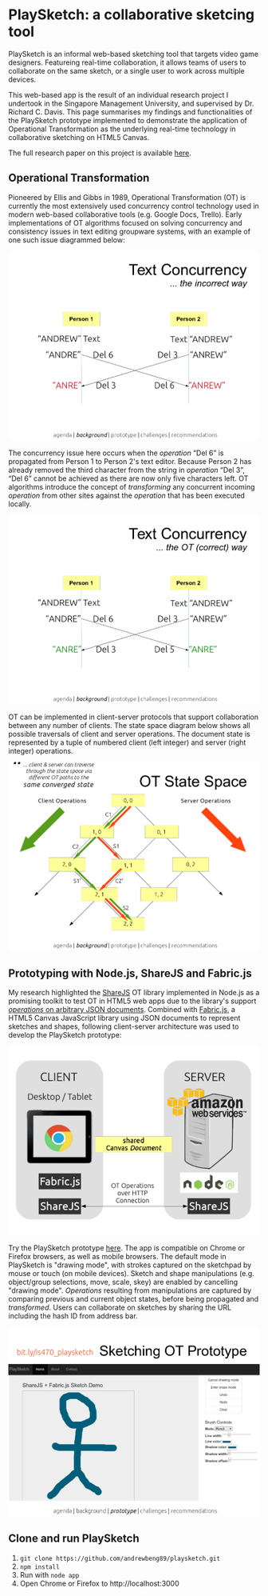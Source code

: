 # PlaySketch: a collaborative sketcing tool

PlaySketch is an informal web-based sketching tool that targets video game designers. Featureing real-time collaboration, it allows teams of users to collaborate on the same sketch, or a single user to work across multiple devices.

This web-based app is the result of an individual research project I undertook in the Singapore Management University, and supervised by Dr. Richard C. Davis. This page summarises my findings and functionalities of the PlaySketch prototype implemented to demonstrate the application of Operational Transformation as the underlying real-time technology in collaborative sketching on HTML5 Canvas.

The full research paper on this project is available [here](PlaySketch_OT_research.pdf).

## Operational Transformation

Pioneered by Ellis and Gibbs in 1989, Operational Transformation (OT) is currently the most extensively used concurrency control technology used in modern web-based collaborative tools (e.g. Google Docs, Trello). Early implementations of OT algorithms focused on solving concurrency and consistency issues in text editing groupware systems, with an example of one such issue diagrammed below:

![text concurrency issue](public/images/fig1.png)

The concurrency issue here occurs when the *operation* “Del 6” is propagated from Person 1 to Person 2's text editor. Because Person 2 has already removed the third character from the string in *operation* “Del 3”, “Del 6” cannot be achieved as there are now only five characters left. OT algorithms introduce the concept of *transforming* any concurrent incoming *operation* from other sites against the *operation* that has been executed locally.

![resolved text concurrency](public/images/fig2.png)

OT can be implemented in client-server protocols that support collaboration between any number of clients. The state space diagram below shows all possible traversals of client and server operations. The document state is represented by a tuple of numbered client (left integer) and server (right integer) operations.

![resolved text concurrency](public/images/fig6.png)

## Prototyping with Node.js, ShareJS and Fabric.js

My research highlighted the [ShareJS](https://github.com/share/ShareJS "ShareJS GitHub Page") OT library implemented in Node.js as a promising toolkit to test OT in HTML5 web apps due to the library's support [*operations* on arbitrary JSON documents](https://github.com/ottypes/json0 "JSON OT Type"). Combined with [Fabric.js](http://fabricjs.com "Fabric.js Home Page"), a HTML5 Canvas JavaScript library using JSON documents to represent sketches and shapes, following client-server architecture was used to develop the PlaySketch prototype:

![PlaySketch architecture](public/images/fig12.png)

Try the PlaySketch prototype [here](http://playsketch.andrewbeng89.me "PlaySketch"). The app is compatible on Chrome or Firefox browsers, as well as mobile browsers. The default mode in PlaySketch is "drawing mode", with strokes captured on the sketchpad by mouse or touch (on mobile devices). Sketch and shape manipulations (e.g. object/group selections, move, scale, skey) are enabled by cancelling "drawing mode". *Operations* resulting from manipulations are captured by comparing previous and current object states, before being propagated and *transformed*. Users can collaborate on sketches by sharing the URL including the hash ID from address bar.

![PlaySketch prototype](public/images/fig13.png)

## Clone and run PlaySketch

1. `git clone https://github.com/andrewbeng89/playsketch.git`
2. `npm install`
3. Run with `node app`
3. Open Chrome or Firefox to http://localhost:3000
